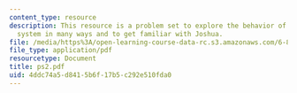 ```yaml
---
content_type: resource
description: This resource is a problem set to explore the behavior of a rule-based
  system in many ways and to get familiar with Joshua.
file: /media/https%3A/open-learning-course-data-rc.s3.amazonaws.com/6-871-knowledge-based-applications-systems-spring-2005/4ddc74a5d8415b6f17b5c292e510fda0_ps2.pdf
file_type: application/pdf
resourcetype: Document
title: ps2.pdf
uid: 4ddc74a5-d841-5b6f-17b5-c292e510fda0
---
```

